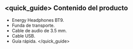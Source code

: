 ## <quick_guide> Contenido del producto

- Energy Headphones BT9.
- Funda de transporte.
- Cable de audio de 3.5 mm.
- Cable USB.
- Guía rápida.
</quick_guide>
